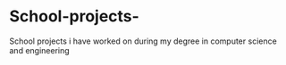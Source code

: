 # School-projects-
School projects i have worked on during my degree in computer science and engineering 
